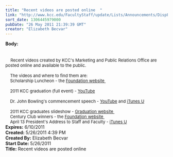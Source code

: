 ```yaml
---
title: "Recent videos are posted online  "
link: "http://www.kcc.edu/FacultyStaff/update/Lists/Announcements/DispForm.aspx?ID=324"
sort_date: 1306445979000
pubDate: "26 May 2011 21:39:39 GMT"
creator: "Elizabeth Becvar"
---
```


<div><b>Body:</b> <div class="ExternalClass49151100E2F84FAD9EBDB7B70421741A">
<div>  <br /> <br />    <font size="2">Recent videos created by KCC's Marketing and Public Relations Office are posted online and available to the public. </font></div><font size="2">
<div><br />    The videos and where to find them are:<br />    Scholarship Luncheon - the <a href="/Foundation/specialevents/Pages/scholardinner.aspx">Foundation website </a></div>
<div> </div>
<div>    2011 KCC graduation (full event) - <a href="http://www.youtube.com/watch?v=hQ9gE2dUb8E">YouTube</a>  </div>
<div>  <br />    Dr. John Bowling's commencement speech - <a href="http://www.youtube.com/watch?v=Bp5-OXmzvgo&amp;feature=youtu.be">YouTube</a> and <a href="http://itunes.apple.com/itunes-u/college-events-addresses-speeches/id421854832">iTunes U</a>    </div>
<div><br />    2011 KCC graduates slideshow - <a href="/students/academics/commencement/Pages/commencement.aspx#gradvid">Graduation website </a><br />    Century Club winners - the <a href="/Foundation/specialevents/Pages/centurydinner.aspx#recipients">Foundation website </a> <br />    April 13 President's Address to Staff and Faculty - <a href="http://itunes.apple.com/itunes-u/college-events-addresses-speeches/id421854832">iTunes U </a></font></div></div></div>
<div><b>Expires:</b> 6/10/2011</div>
<div><b>Created:</b> 5/26/2011 4:39 PM</div>
<div><b>Created By:</b> Elizabeth Becvar</div>
<div><b>Start Date:</b> 5/26/2011</div>
<div><b>Title:</b> Recent videos are posted online  </div>
